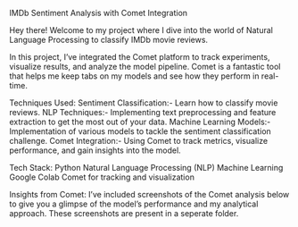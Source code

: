 IMDb Sentiment Analysis with Comet Integration

Hey there! 
Welcome to my project where I dive into the world of Natural Language Processing to classify IMDb movie reviews.

In this project, I’ve integrated the Comet platform to track experiments, visualize results, and analyze the model pipeline. 
Comet is a fantastic tool that helps me keep tabs on my models and see how they perform in real-time.

Techniques Used:
Sentiment Classification:- Learn how to classify movie reviews.
NLP Techniques:- Implementing text preprocessing and feature extraction to get the most out of your data.
Machine Learning Models:- Implementation of various models to tackle the sentiment classification challenge.
Comet Integration:- Using Comet to track metrics, visualize performance, and gain insights into the model.

Tech Stack:
Python
Natural Language Processing (NLP)
Machine Learning
Google Colab
Comet for tracking and visualization

Insights from Comet:
I’ve included screenshots of the Comet analysis below to give you a glimpse of the model’s performance and my analytical approach.
These screenshots are present in a seperate folder.
